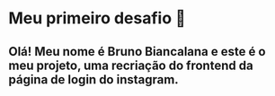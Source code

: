 # Meu primeiro desafio :muscle:

## Olá! Meu nome é Bruno Biancalana e este é o meu projeto, uma recriação do frontend da página de login do instagram.

